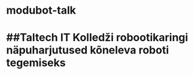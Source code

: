 # modubot-talk
##Taltech IT Kolledži robootikaringi näpuharjutused kõneleva roboti tegemiseks
=======


